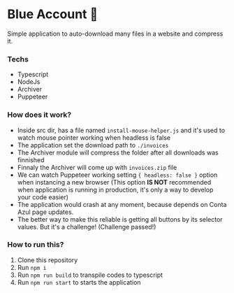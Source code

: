# Blue Account 💙
Simple application to auto-download many files in a website and compress it.

### Techs
* Typescript
* NodeJs
* Archiver
* Puppeteer

### How does it work?
* Inside src dir, has a file named `install-mouse-helper.js` and it's used to watch mouse pointer working when headless is false
* The application set the download path to `./invoices`
* The Archiver module will compress the folder after all downloads was finnished
* Finnaly the Archiver will come up with `invoices.zip` file
* We can watch Puppeteer working setting `{ headless: false }` option when instancing a new browser
(This option **IS NOT** recommended when application is running in production, it's only a way to develop your code easier)
* The application would crash at any moment, because depends on Conta Azul page updates.
* The better way to make this reliable is getting all buttons by its selector values. But it's a challenge! (Challenge passed!)

### How to run this?
1. Clone this repository
2. Run `npm i`
3. Run `npm run build` to transpile codes to typescript
4. Run `npm run start` to starts the application
